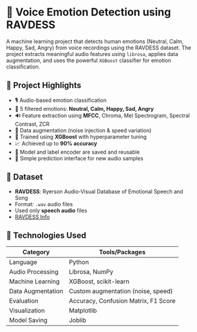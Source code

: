 # 🎵 Voice Emotion Detection using RAVDESS

A machine learning project that detects human emotions (Neutral, Calm, Happy, Sad, Angry) from voice recordings using the RAVDESS dataset. The project extracts meaningful audio features using `librosa`, applies data augmentation, and uses the powerful `XGBoost` classifier for emotion classification.

 

## 📌 Project Highlights

- 🎙️ Audio-based emotion classification
- 🎯 5 filtered emotions: **Neutral, Calm, Happy, Sad, Angry**
- 🔊 Feature extraction using **MFCC**, Chroma, Mel Spectrogram, Spectral Contrast, ZCR
- 🔁 Data augmentation (noise injection & speed variation)
- 🚀 Trained using **XGBoost** with hyperparameter tuning
- 📈 Achieved up to **90% accuracy**
- 💾 Model and label encoder are saved and reusable
- 🧪 Simple prediction interface for new audio samples

 
## 📂 Dataset

- **RAVDESS**: Ryerson Audio-Visual Database of Emotional Speech and Song  
- Format: `.wav` audio files  
- Used only **speech audio** files  
- [RAVDESS Info](https://zenodo.org/record/1188976)

 
## 🧠 Technologies Used

| Category           | Tools/Packages                        |
|--------------------|----------------------------------------|
| Language           | Python                                 |
| Audio Processing   | Librosa, NumPy                         |
| Machine Learning   | XGBoost, scikit-learn                  |
| Data Augmentation  | Custom augmentation (noise, speed)     |
| Evaluation         | Accuracy, Confusion Matrix, F1 Score   |
| Visualization      | Matplotlib                             |
| Model Saving       | Joblib                                 |

 
 

